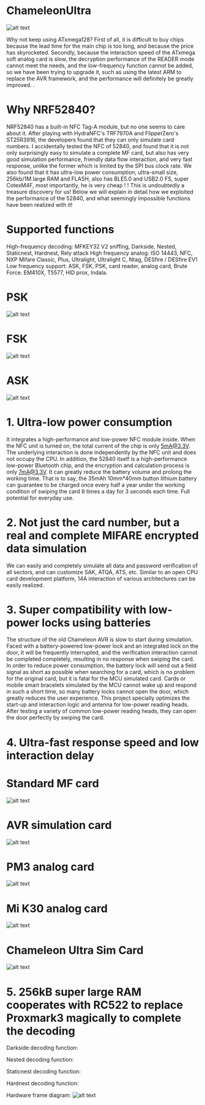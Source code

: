 # ChameleonUltra

![alt text](https://github.com/RfidResearchGroup/ChameleonUltra/blob/main/Photos/1.png)

Why not keep using ATxmega128?
First of all, it is difficult to buy chips because the lead time for the main chip is too long, and because the price has skyrocketed. Secondly, because the interaction speed of the ATxmega soft analog card is slow, the decryption performance of the READER mode cannot meet the needs, and the low-frequency function cannot be added, so we have been trying to upgrade it, such as using the latest ARM to replace the AVR framework, and the performance will definitely be greatly improved. .

# Why NRF52840?

NRF52840 has a built-in NFC Tag-A module, but no one seems to care about it. After playing with HydraNFC's TRF7970A and FlipperZero's ST25R3916, the developers found that they can only simulate card numbers. I accidentally tested the NFC of 52840, and found that it is not only surprisingly easy to simulate a complete MF card, but also has very good simulation performance, friendly data flow interaction, and very fast response, unlike the former which is limited by the SPI bus clock rate. We also found that it has ultra-low power consumption, ultra-small size, 256kb/1M large RAM and FLASH, also has BLE5.0 and USB2.0 FS, super CotexM4F, most importantly, he is very cheap ! !
This is undoubtedly a treasure discovery for us! Below we will explain in detail how we exploited the performance of the 52840, and what seemingly impossible functions have been realized with it!

# Supported functions

High-frequency decoding: MFKEY32 V2 sniffing, Darkside, Nested, Staticnest, Hardnest, Rely attack
High frequency analog: ISO 14443, NFC, NXP Mifare Classic, Plus, Ultralight, Ultralight C, Ntag, DESfire / DESfire EV1
Low frequency support: ASK, FSK, PSK, card reader, analog card, Brute Force. EM410X, T5577, HID prox, Indala.

# PSK
![alt text](https://github.com/RfidResearchGroup/ChameleonUltra/blob/main/Photos/2.png)

# FSK
![alt text](https://github.com/RfidResearchGroup/ChameleonUltra/blob/main/Photos/3.png)

# ASK
![alt text](https://github.com/RfidResearchGroup/ChameleonUltra/blob/main/Photos/4.png)

# 1. Ultra-low power consumption

It integrates a high-performance and low-power NFC module inside. When the NFC unit is turned on, the total current of the chip is only 5mA@3.3V.
The underlying interaction is done independently by the NFC unit and does not occupy the CPU.
In addition, the 52840 itself is a high-performance low-power Bluetooth chip, and the encryption and calculation process is only 7mA@3.3V. It can greatly reduce the battery volume and prolong the working time. That is to say, the 35mAh 10mm*40mm button lithium battery can guarantee to be charged once every half a year under the working condition of swiping the card 8 times a day for 3 seconds each time. Full potential for everyday use.

# 2. Not just the card number, but a real and complete MIFARE encrypted data simulation

We can easily and completely simulate all data and password verification of all sectors, and can customize SAK, ATQA, ATS, etc. Similar to an open CPU card development platform, 14A interaction of various architectures can be easily realized.

# 3. Super compatibility with low-power locks using batteries

The structure of the old Chameleon AVR is slow to start during simulation. Faced with a battery-powered low-power lock and an integrated lock on the door, it will be frequently interrupted, and the verification interaction cannot be completed completely, resulting in no response when swiping the card.
In order to reduce power consumption, the battery lock will send out a field signal as short as possible when searching for a card, which is no problem for the original card, but it is fatal for the MCU simulated card. Cards or mobile smart bracelets simulated by the MCU cannot wake up and respond in such a short time, so many battery locks cannot open the door, which greatly reduces the user experience.
This project specially optimizes the start-up and interaction logic and antenna for low-power reading heads. After testing a variety of common low-power reading heads, they can open the door perfectly by swiping the card.

# 4. Ultra-fast response speed and low interaction delay

# Standard MF card
![alt text](https://github.com/RfidResearchGroup/ChameleonUltra/blob/main/Photos/5.png)

# AVR simulation card
![alt text](https://github.com/RfidResearchGroup/ChameleonUltra/blob/main/Photos/6.png)

# PM3 analog card
![alt text](https://github.com/RfidResearchGroup/ChameleonUltra/blob/main/Photos/7.png)

# Mi K30 analog card
![alt text](https://github.com/RfidResearchGroup/ChameleonUltra/blob/main/Photos/8.png)

# Chameleon Ultra Sim Card
![alt text](https://github.com/RfidResearchGroup/ChameleonUltra/blob/main/Photos/9.png)

# 5. 256kB super large RAM cooperates with RC522 to replace Proxmark3 magically to complete the decoding

Darkside decoding function:


Nested decoding function:


Staticnest decoding function:


Hardnest decoding function:


Hardware frame diagram:
![alt text](https://github.com/RfidResearchGroup/ChameleonUltra/blob/main/Photos/Hardware%20frame%20diagram.png)

